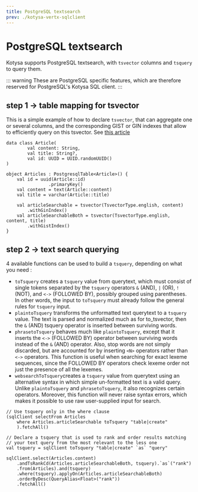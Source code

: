 ```yaml
---
title: PostgreSQL textsearch
prev: ./kotysa-vertx-sqlclient
---
```


# PostgreSQL textsearch

Kotysa supports PostgreSQL textsearch, with `tsvector` columns and `tsquery` to query them.

::: warning
These are PostgreSQL specific features, which are therefore reserved for PostgreSQL's Kotysa SQL client.
:::

## step 1 -> table mapping for tsvector

This is a simple example of how to declare `tsvector`, that can aggregate one or several columns, and the corresponding
GIST or GIN indexes that allow to efficiently query on this tsvector.
See [this article](https://www.postgresql.org/docs/current/textsearch-tables.html#TEXTSEARCH-TABLES-INDEX)

```kotlin{13-16}
data class Article(
        val content: String,
        val title: String?,
        val id: UUID = UUID.randomUUID()
)

object Articles : PostgresqlTable<Article>() {
    val id = uuid(Article::id)
                .primaryKey()
    val content = text(Article::content)
    val title = varchar(Article::title)

    val articleSearchable = tsvector(TsvectorType.english, content)
        .withGinIndex()
    val articleSearchableBoth = tsvector(TsvectorType.english, content, title)
        .withGistIndex()
}
```

## step 2 -> text search querying

4 available functions can be used to build a `tsquery`, depending on what you need :
* `toTsquery` creates a `tsquery` value from querytext, which must consist of single tokens separated by the `tsquery`
operators `&` (AND), `|` (OR), `!` (NOT), and `<->` (FOLLOWED BY), possibly grouped using parentheses. In other words,
the input to `toTsquery` must already follow the general rules for `tsquery` input.
* `plaintoTsquery` transforms the unformatted text querytext to a `tsquery` value. The text is parsed and normalized
much as for to_tsvector, then the `&` (AND) tsquery operator is inserted between surviving words.
* `phrasetoTsquery` behaves much like `plaintoTsquery`, except that it inserts the `<->` (FOLLOWED BY) operator between
surviving words instead of the `&` (AND) operator. Also, stop words are not simply discarded, but are accounted for by
inserting `<N>` operators rather than `<->` operators. This function is useful when searching for exact lexeme
sequences, since the FOLLOWED BY operators check lexeme order not just the presence of all the lexemes.
* `websearchToTsquery`creates a `tsquery` value from querytext using an alternative syntax in which simple un-formatted
text is a valid query. Unlike `plaintoTsquery` and `phrasetoTsquery`, it also recognizes certain operators. Moreover,
this function will never raise syntax errors, which makes it possible to use raw user-supplied input for search.

```kotlin{3,8,11-14}
// Use tsquery only in the where clause
(sqlClient selectFrom Articles
    where Articles.articleSearchable toTsquery "table|create"
    ).fetchAll()
    
// Declare a tsquery that is used to rank and order results matching
// your text query from the most relevant to the less one
val tsquery = sqlClient toTsquery "table|create" `as` "query"

sqlClient.select(Articles.content)
    .andTsRankCd(Articles.articleSearchableBoth, tsquery).`as`("rank")
    .from(Articles).and(tsquery)
    .where(tsquery).applyOn(Articles.articleSearchableBoth)
    .orderByDesc(QueryAlias<Float>("rank"))
    .fetchAll()
```
